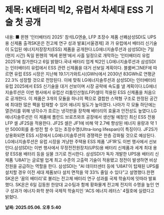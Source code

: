 # **제목: K배터리 빅2, 유럽서 차세대 ESS 기술 첫 공개**

  내용: ■ 뮌헨 '인터배터리 2025' 참석LG엔솔, LFP 초장수 제품 선봬삼성SDI도 UPS용 신제품 출격SK온은 전고체 연구 성과 발표[서울경제] 과 가 유럽에서 배터리 신기술이 도입된 에너지저장장치(ESS) 제품을 공개한다.LG에너지솔루션과 삼성SDI는 7일(현지 시간) 독일 뮌헨의 ‘메세 뮌헨’에서 사흘 일정으로 개막하는 ‘인터배터리 유럽 2025’에 참가한다고 6일 밝혔다.국내 배터리 업계 빅2인 LG에너지솔루션과 삼성SDI는 인터배터리 유럽에서 ESS 관련 신제품을 대거 선보일 계획이다. 블룸버그NEF에 따르면 유럽 ESS 시장은 지난해 19.1기가와트시(GWh)에서 2030년 83GWh로 연평균 22.3% 성장할 것으로 전망된다. 이에 맞춰 LG에너지솔루션과 삼성SDI는 인터배터리 유럽 2025에서 ESS 신기술을 대거 선보이며 시장 공략에 속도를 낼 계획이다.LG에너지솔루션은 이번 행사에서 유럽산 리튬인산철(LFP)셀이 적용된 ESS 신제품을 처음으로 공개한다. 이 제품은 3개의 모듈을 하나의 팩으로 결합한 스택형 구조로 한정된 공간에 최대한 많은 팩을 탑재할 수 있어 에너지 밀도가 높아졌다. 나아가 각 모듈 하단에는 열관리를 위해 냉각수가 흐르는 냉각판을 장착해 배터리의 효율과 안전성도 높였다.LG에너지솔루션은 이 제품에 폴란드 브로츠와프 공장에서 생산될 예정인 최신 ESS 전용 LFP 셀 JF2S을 적용한다. JF2S 셀은 JF1에 비해 약 2.7배 향상된 에너지 용량과 약 1만 5000회를 충·방전 할 수 있는 초장수명(Ultra-long lifespan)이 특징이다. JF2S가 상용화되면 ESS 시장에서 LG에너지솔루션의 경쟁력은 한층 강화될 것으로 예상된다. LG에너지솔루션은 유럽 시장을 겨냥한 주택용 ESS 제품 ‘JF1R’도 이번 행사에서 선보인다.삼성SDI는 이번 행사에서 무정전전원장치(UPS)용 배터리 신제품과 세계 최대 용량 ESS용 배터리 등을 실물 크기로 전시한다. 삼성SDI가 독자 개발한 UPS용 배터리 신제품 ‘U8A1’는 글로벌 업계 최고 수준의 고출력 기술이 적용됐고 정전이 발생하면 비상 전원을 공급하는 역할을 한다. 삼성SDI는 “AI 데이터센터 등에 ‘U8A1’이 탑재된 UPS를 설치할 경우 이전 세대 제품보다 설치 면적을 약 33% 줄일 수 있다”고 설명했다.한편 SK온은 ‘꿈의 배터리’로 불리는 전고체 배터리 연구 성과를 국제 학술지에 잇따라 발표했다. SK온은 6일 김동원 한양대 교수팀과 함께 황화물계 전고체 전지의 수명을 높인 연구 성과가 에너지·화학 분야 국제적 학술지인 ‘ACS 에너지 레터스’ 4월호에 실렸다고 밝혔다.

  **날짜: 2025.05.06. 오후 5:40**